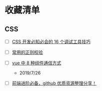 # 收藏清单

## CSS

- [ ] [CSS 开发必知必会的 16 个调试工具技巧](https://juejin.im/post/5d39d27cf265da1bc14b6f47)

- [ ] [常用的正则校验](https://juejin.im/post/5c4fb1e26fb9a04a08221354)
- [ ] [vue 中 8 种组件通信方式](https://juejin.im/post/5d267dcdf265da1b957081a3)

  - 2019/7/26

- [ ] [前端进阶必备，github 优质资源整理分享！](https://juejin.im/post/5d3edad9f265da03a652f133)
